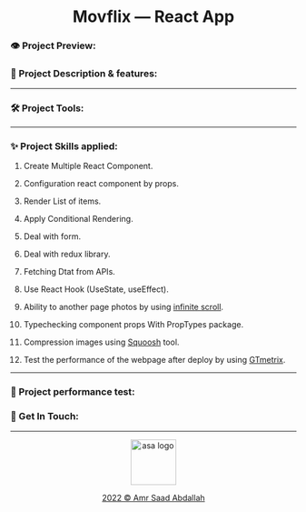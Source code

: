 <h1 align="center" >Movflix &mdash; React App</h1>

<!-- <a href="https://amrsaadabdallah.github.io/movflix-react-app" target="_blank">
<img src="./info/movflix.jpg" alt="movflix Project viewport Image" width="100%">
</a> -->

### 👁️ Project Preview:

<!--
- [ Live Preview 👉 https://amrsaadabdallah.github.io/movflix-react-app](https://amrsaadabdallah.github.io/movflix-react-app)

- [ Github Repo 👉 https://github.com/amrsaadabdallah/my-movflix-react-app](https://github.com/amrsaadabdallah/my-movflix-react-app)
  - 🚩 It's a private repo <a target="_blank" href="mailto:amrsaadabdallah@gmail.com">contact me </a>to see.

--- -->

### 📝 Project Description & features:

<!--
- It's a react app (movflix) used to practice react feature and redux.

- It consists of 4 pages (home, about, movie-details).

- I use [TMDB API](https://www.themoviedb.org/) to fetch movies & TV series data.

- You can filter movies depend on multiple categories (Top Rating, now playing, popular, upcoming).

- Also can determine genre of movies data depend on multiple categories ( Action, Adventure, Animation, Comedy, Crime, Documentary, Drama, Family, Fantasy, History, Horror, Music, Myster,y Romance, Science, Fiction, TV Movie, Thriller, War, Western ).

- For movies Categories [now playing or upcoming] can filter depend on a certain country.

  - [First API URL](`https://api.themoviedb.org/3/movie/${category}?api_key=${APIKey}&language=en-US&with_genres=${genre}&page=${page}&region=''`) (`https://api.themoviedb.org/3/movie/${category}?api_key=${APIKey}&language=en-US&with_genres=${genre}&page=${page}&region=''`) => used to fetch movies Categories [Top Rating or Most Popular].

  - [Secound API URL](`https://api.themoviedb.org/3/movie/${category}?api_key=${APIKey}&language=en-US&with_genres=${genre}&page=${page}&region=${country}`) (`https://api.themoviedb.org/3/movie/${category}?api_key=${APIKey}&language=en-US&with_genres=${genre}&page=${page}&region=${country}`)
    => used to fetch movies Categories [now playing or upcoming]. -->

---

### 🛠️ Project Tools:

<!-- 1. Used Google Fonts.

1. Bootstrap Classes for styling.

1. react-icons pack for getting icons.

1. ReactJS Library.

1. react-router-dom pack for handling Client side routing.

1. Axios is a stand-alone third party package that used for making HTTP requests to APIs.

1. [TMDB API](https://www.themoviedb.org/) to fetch movies & TV series data.

1. PropTypes package for typechecking component props.

1. [Squoosh](https://squoosh.app/) is an online tool for image compression web app that reduces image sizes through numerous formats.

1. [GTmetrix](https://gtmetrix.com/) is an online tool for customers to easily test the performance of their webpages. -->

---

### :sparkles: Project Skills applied:

1. Create Multiple React Component.

1. Configuration react component by props.

1. Render List of items.

1. Apply Conditional Rendering.

1. Deal with form.

1. Deal with redux library.

1. Fetching Dtat from APIs.

1. Use React Hook (UseState, useEffect).

1. Ability to another page photos by using [infinite scroll](https://blog.saeloun.com/2022/07/08/react-custom-infinite-scroll-with-pagination.html).

1. Typechecking component props With PropTypes package.

1. Compression images using [Squoosh](https://squoosh.app/) tool.

1. Test the performance of the webpage after deploy by using [GTmetrix](https://gtmetrix.com/).

---

### 🧪 Project performance test:

<!-- Test the performance of the webpage after deploy by using [GTmetrix](https://gtmetrix.com/).

![Project Performane result](./info/movflix-performance.jpg)

--- -->

### 👋 Get In Touch:

<!-- - [🌐 Website 👉 https://amrsaadabdallah.github.io](https://amrsaadabdallah.github.io)
- [👔 LinkedIn 👉 https://www.linkedin.com/in/amrsaadabdallah](https://www.linkedin.com/in/amrsaadabdallah)
- [🌟 Github 👉 https://github.com/amrsaadabdallah](https://github.com/amrsaadabdallah)
- [📧 Gmail 👉 amrsaadabdallah@gmail.com](mailto:amrsaadabdallah@gmail.com)
- [🐤 Twitter 👉 https://twitter.com/amrsaadabdallah](https://twitter.com/amrsaadabdallah)
- [:phone: Whatsapp 👉 (+20) 109-775-6067](https://api.whatsapp.com/send/?phone=%2B2001097756067&text&type=phone_number&app_absent=0) -->

---

<div align="center">
<a target="_blank" href="https://amrsaadabdallah.github.io">
<img  src="./info/asa-logo.svg" alt="asa logo" width="80px">
<p style="margin-bottom:0"> 2022 &copy; Amr Saad Abdallah </p>
</a>
</div>
